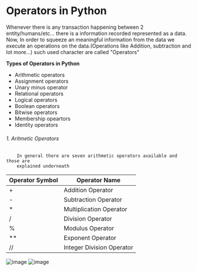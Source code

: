 # Operators in Python
Whenever there is any transaction happening between 2 entity/humans/etc... there is a information 
recorded represented as a data. Now, In order to squeeze an meaningful information from the data 
we execute an operations on the data.(Operations like Addition, subtraction and lot more...)
such used character are called "Operators"


**Types of Operators in Python**
- Arithmetic operators
- Assignment operators
- Unary minus operator
- Relational operators
- Logical operators
- Boolean operators
- Bitwise operators
- Membership opeartors
- Identity operators

###### 1. Aritmetic Operators
```
	In general there are seven arithmetic operators available and those are 
	explained underneath
```
| Operator Symbol | Operator Name |
| --- | --- |
| + | Addition Operator |
| - | Subtraction Operator |
| * | Multiplication Operator |
| / | Division Operator |
| % | Modulus Operator |
| ** | Exponent Operator |
| // | Integer Division Operator |

![image](https://github.com/VB-Cloudboy/PythonCodes/tree/master/02-Operators/arithmetic-flowchart.png)
![image](http://s1.1zoom.net/big0/334/351132-sepik.jpg)